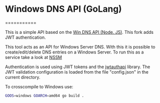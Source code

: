 # Windows DNS API (GoLang)
===========

This is a simple API based on the [Win DNS API (Node. JS)](https://github.com/vmadman/win-dns-api). This fork adds JWT authentication.

This tool acts as an API for Windows Server DNS. With this it is possible to create/edit/delete DNS entries on a Windows Server.
To run this as a service take a look at [NSSM](http://nssm.cc/)

Authentication is used using JWT tokens and the [jwtauthapi](https://bitbucket.org/HelgeOlav/jwtauthrequest/src/master/jwtauthapi/) library.
The JWT validation configuration is loaded from the file "config.json" in the current directory.

To crosscompile to Windows use:

```bash
GOOS=windows GOARCH=amd64 go build .
```